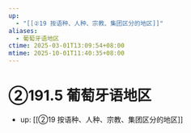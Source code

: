 ```yaml
---
up:
  - "[[②19 按语种、人种、宗教、集团区分的地区]]"
aliases:
  - 葡萄牙语地区
ctime: 2025-03-01T13:09:54+08:00
mtime: 2025-10-01T11:40:35+08:00
---
```


# ②191.5 葡萄牙语地区

- up: [[②19 按语种、人种、宗教、集团区分的地区]]
